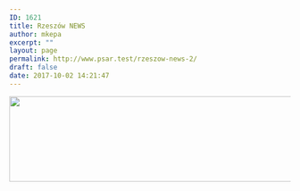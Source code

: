 ```yaml
---
ID: 1621
title: Rzeszów NEWS
author: mkepa
excerpt: ""
layout: page
permalink: http://www.psar.test/rzeszow-news-2/
draft: false
date: 2017-10-02 14:21:47
---
```

<a href="http://www.psar.test/wp-content/uploads/2017/08/2017-08-08_09-46-47.jpg"><img class="alignnone size-full wp-image-1536" src="http://www.psar.test/wp-content/uploads/2017/08/rze-news.png" alt="" width="966" height="153" /></a>